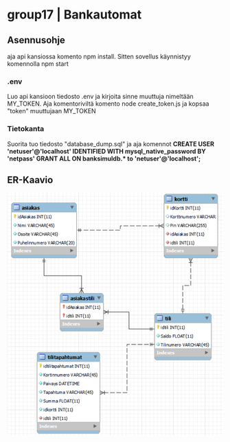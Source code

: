 # group17   |   Bankautomat

## Asennusohje
aja api kansiossa komento npm install. Sitten sovellus käynnistyy komennolla npm start

### .env

Luo api kansioon tiedosto .env ja kirjoita sinne muuttuja nimeltään MY_TOKEN.
Aja komentoriviltä komento node create_token.js ja kopsaa "token" muuttujaan MY_TOKEN

### Tietokanta

Suorita tuo tiedosto "database_dump.sql" ja aja komennot 
<b>
CREATE USER 'netuser'@'localhost' IDENTIFIED WITH mysql_native_password BY 'netpass'
GRANT ALL ON banksimuldb.* to 'netuser'@'localhost';
<b>

## ER-Kaavio

<img src="Documents/banksimulERDiagram.png">
